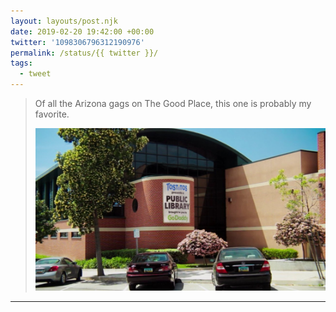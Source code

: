```yaml
---
layout: layouts/post.njk
date: 2019-02-20 19:42:00 +00:00
twitter: '1098306796312190976'
permalink: /status/{{ twitter }}/
tags: 
  - tweet
---
```


> Of all the Arizona gags on The Good Place, this one is probably my favorite. 
> 
> ![A building with a large banner that says, “Tostitos presents a public library brought to you by GoDaddy.”](/img/1098306796312190976-Dz34AnYVYAUeIEn.jpg)

---

